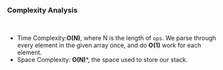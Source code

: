 ### Complexity Analysis
​
* Time Complexity:**O(N)**, where N is the length of `ops`. We parse through every element in the given array once, and do **O(1)** work for each element.
​
* Space Complexity: **O(N)***, the space used to store our stack.